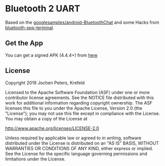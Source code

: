 # Bluetooth 2 UART

Based on the [googlesamples/android-BluetoothChat](https://github.com/googlesamples/android-BluetoothChat)
and some Hacks from [bluetooth-spp-terminal](https://github.com/Sash0k/bluetooth-spp-terminal/).

## Get the App

You can get a signed APK (4.4.4+) from [here](https://raw.githubusercontent.com/no-go/Bluetooth-2-UART/master/app/release/de.digisocken.bluetooth2uart.apk)

## License

Copyright 2019 Jochen Peters, Krefeld

Licensed to the Apache Software Foundation (ASF) under one or more contributor
license agreements.  See the NOTICE file distributed with this work for
additional information regarding copyright ownership.  The ASF licenses this
file to you under the Apache License, Version 2.0 (the "License"); you may not
use this file except in compliance with the License.  You may obtain a copy of
the License at

http://www.apache.org/licenses/LICENSE-2.0

Unless required by applicable law or agreed to in writing, software
distributed under the License is distributed on an "AS IS" BASIS, WITHOUT
WARRANTIES OR CONDITIONS OF ANY KIND, either express or implied.  See the
License for the specific language governing permissions and limitations under
the License.

